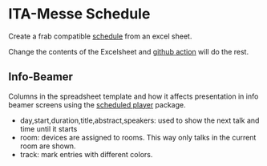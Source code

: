 # ITA-Messe Schedule

Create a frab compatible [schedule](schedule-ita.xml) from an excel sheet.

Change the contents of the Excelsheet and 
[github action](https://github.com/tbs1-bo/ita-messe-schedule/actions) 
will do the rest.


## Info-Beamer

Columns in the spreadsheet template and how it affects presentation in info
beamer screens using the [scheduled player](https://info-beamer.com/package/26972/doc)
package.

* day,start,duration,title,abstract,speakers: used to show the next talk and time until it starts
* room: devices are assigned to rooms. This way only talks in the current room are shown.
* track: mark entries with different colors.

